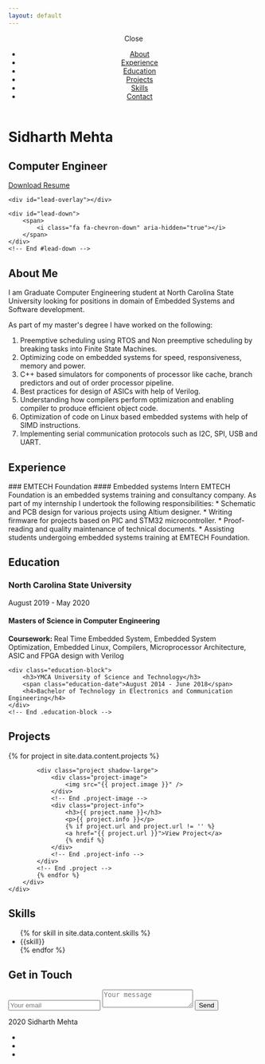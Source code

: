 ```yaml
---
layout: default
---
```


<div id="mobile-menu-open" class="shadow-large">
    <i class="fa fa-bars" aria-hidden="true"></i>
</div>
<!-- End #mobile-menu-toggle -->
<header>
    <div id="mobile-menu-close">
        <span>Close</span> <i class="fa fa-times" aria-hidden="true"></i>
    </div>
    <ul id="menu" class="shadow">
        <li>
            <a href="#about">About</a>
        </li>
        <li>
            <a href="#experience">Experience</a>
        </li>
        <li>
            <a href="#education">Education</a>
        </li>
        <li>
            <a href="#projects">Projects</a>
        </li>
        <li>
            <a href="#skills">Skills</a>
        </li>
        <li>
            <a href="#contact">Contact</a>
        </li>
    </ul>
</header>
<!-- End header -->

<div id="lead">
    <div id="lead-content">
        <h1>Sidharth Mehta</h1>
        <h2>Computer Engineer</h2>
        <a href="./Sidharth Mehta.pdf" class="btn-rounded-white">Download Resume</a>
    </div>
    <!-- End #lead-content -->

    <div id="lead-overlay"></div>

    <div id="lead-down">
        <span>
            <i class="fa fa-chevron-down" aria-hidden="true"></i>
        </span>
    </div>
    <!-- End #lead-down -->
</div>
<!-- End #lead -->

<div id="about">
    <div class="container">
        <div class="row">
            <div class="col-md-4">
                <h2 class="heading">About Me</h2>
            </div>
<div class="col-md-8" markdown="1">
I am Graduate Computer Engineering student at North Carolina State University looking for positions in domain of Embedded Systems and Software development.

As part of my master's degree I have worked on the following:
1. Preemptive scheduling using RTOS and Non preemptive scheduling by breaking tasks into Finite State Machines.
1. Optimizing code on embedded systems for speed, responsiveness, memory and power.
1. C++ based simulators for components of processor like cache, branch predictors and out of order processor pipeline.
1. Best practices for design of ASICs with help of Verilog.
1. Understanding how compilers perform optimization and enabling compiler to produce efficient object code.
1. Optimization of code on Linux based embedded systems with help of SIMD instructions.
1. Implementing serial communication protocols such as I2C, SPI, USB and UART.
</div>
        </div>
    </div>
</div>
<!-- End #about -->

<div id="experience" class="background-alt">
    <h2 class="heading">Experience</h2>
    <div id="experience-timeline">
        <div data-date="June 2017 – November 2017">
<div markdown="1">
### EMTECH Foundation
#### Embedded systems Intern
EMTECH Foundation is an embedded systems training and consultancy company. As part of my internship I undertook the following responsibilities:
* Schematic and PCB design for various projects using Altium designer.
* Writing firmware for projects based on PIC and STM32 microcontroller.
* Proof-reading and quality maintenance of technical documents.
* Assisting students undergoing embedded systems training at EMTECH Foundation.
</div>
        </div>
    </div>
</div>
<!-- End #experience -->

<div id="education">
    <h2 class="heading">Education</h2>
    <div class="education-block">
        <h3>North Carolina State University</h3>
        <span class="education-date">August 2019 - May 2020</span>
        <h4>Masters of Science in Computer Engineering</h4>
        <p>
            <b>Coursework: </b>
            Real Time Embedded System, Embedded System Optimization, Embedded Linux, Compilers, Microprocessor Architecture, ASIC and FPGA design with Verilog
        </p>
    </div>
    <!-- End .education-block -->

    <div class="education-block">
        <h3>YMCA University of Science and Technology</h3>
        <span class="education-date">August 2014 - June 2018</span>
        <h4>Bachelor of Technology in Electronics and Communication Engineering</h4>
    </div>
    <!-- End .education-block -->
</div>
<!-- End #education -->

<div id="projects" class="background-alt">
    <h2 class="heading">Projects</h2>
    <div class="container">
        <div class="row">
            {% for project in site.data.content.projects %}

            <div class="project shadow-large">
                <div class="project-image">
                    <img src="{{ project.image }}" />
                </div>
                <!-- End .project-image -->
                <div class="project-info">
                    <h3>{{ project.name }}</h3>
                    <p>{{ project.info }}</p>
                    {% if project.url and project.url != '' %}
                    <a href="{{ project.url }}">View Project</a>
                    {% endif %}
                </div>
                <!-- End .project-info -->
            </div>
            <!-- End .project -->
            {% endfor %}
        </div>
    </div>
</div>
<!-- End #projects -->

<div id="skills">
    <h2 class="heading">Skills</h2>
    <ul>
        {% for skill in site.data.content.skills %}
        <li>{{skill}}</li>
        {% endfor %}
    </ul>
</div>
<!-- End #skills -->

<div id="contact">
    <h2>Get in Touch</h2>
    <div id="contact-form">
        <form method="POST" action="https://formspree.io/sidharthmehta@outlook.com">
            <input type="hidden" name="_subject" value="Contact request from personal website" />
            <input type="email" name="_replyto" placeholder="Your email" required>
            <textarea name="message" placeholder="Your message" required></textarea>
            <button type="submit">Send</button>
        </form>
    </div>
    <!-- End #contact-form -->
</div>
<!-- End #contact -->

<footer>
    <div class="container">
        <div class="row">
            <div class="col-sm-5 copyright">
                <p>
                    2020 Sidharth Mehta
                </p>
            </div>
            <div class="col-sm-2 top">
                <span id="to-top">
                    <i class="fa fa-chevron-up" aria-hidden="true"></i>
                </span>
            </div>
            <div class="col-sm-5 social">
                <ul>
                    <li>
                        <a href="https://github.com/SidharthMehta" target="_blank"><i class="fa fa-github"
                                aria-hidden="true"></i></a>
                    </li>
                    <li>
                        <a href="https://www.linkedin.com/in/sidharthmehta1996/" target="_blank"><i class="fa fa-linkedin"
                                aria-hidden="true"></i></a>
                    </li>
                    <li>
                        <a href="mailto:sidharthmehta@outlook.com" target="_blank"> <i class="fa fa-envelope" aria-hidden="true"></i> </a>
                    </li>
                </ul>
            </div>
        </div>
    </div>
</footer>
<!-- End footer -->

<script src="https://ajax.googleapis.com/ajax/libs/jquery/1.12.4/jquery.min.js"></script>
<script src="js/scripts.min.js"></script>